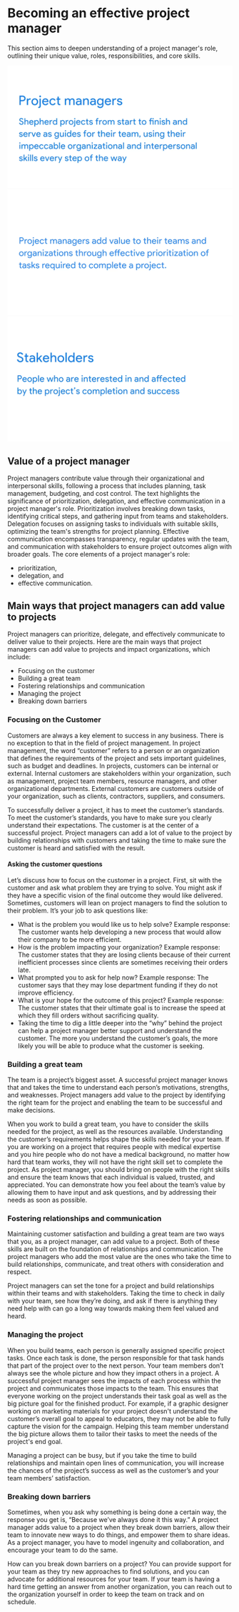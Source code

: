 # Becoming an effective project manager
This section aims to deepen understanding of a project manager's role, outlining their unique value, roles, responsibilities, and core skills.

![](imgs/pic5.png)
![](imgs/pic6.png)
![](imgs/pic7.png)

## Value of a project manager
Project managers contribute value through their organizational and interpersonal skills, following a process that includes planning, task management, budgeting, and cost control. The text highlights the significance of prioritization, delegation, and effective communication in a project manager's role. Prioritization involves breaking down tasks, identifying critical steps, and gathering input from teams and stakeholders. Delegation focuses on assigning tasks to individuals with suitable skills, optimizing the team's strengths for project planning. Effective communication encompasses transparency, regular updates with the team, and communication with stakeholders to ensure project outcomes align with broader goals. The core elements of a project manager's role: 
- prioritization, 
- delegation, and 
- effective communication.

## Main ways that project managers can add value to projects
Project managers can prioritize, delegate, and effectively communicate to deliver value to their projects. Here are the main ways that project managers can add value to projects and impact organizations, which include: 
- Focusing on the customer
- Building a great team
- Fostering relationships and communication
- Managing the project
- Breaking down barriers

### Focusing on the Customer
Customers are always a key element to success in any business. There is no exception to that in the field of project management. In project management, the word “customer” refers to a person or an organization that defines the requirements of the project and sets important guidelines, such as budget and deadlines. In projects, customers can be internal or external. Internal customers are stakeholders within your organization, such as management, project team members, resource managers, and other organizational departments. External customers are customers outside of your organization, such as clients, contractors, suppliers, and consumers.  

To successfully deliver a project, it has to meet the customer’s standards. To meet the customer’s standards, you have to make sure you clearly understand their expectations. The customer is at the center of a successful project. Project managers can add a lot of value to the project by building relationships with customers and taking the time to make sure the customer is heard and satisfied with the result. 

#### Asking the customer questions
Let’s discuss how to focus on the customer in a project. First, sit with the customer and ask what problem they are trying to solve. You might ask if they have a specific vision of the final outcome they would like delivered. Sometimes, customers will lean on project managers to find the solution to their problem. It’s your job to ask questions like:
- What is the problem you would like us to help solve? Example response: The customer wants help developing a new process that would allow their company to be more efficient.
- How is the problem impacting your organization? Example response: The customer states that they are losing clients because of their current inefficient processes since clients are sometimes receiving their orders late.
- What prompted you to ask for help now? Example response: The customer says that they may lose department funding if they do not improve efficiency. 
- What is your hope for the outcome of this project? Example response: The customer states that their ultimate goal is to increase the speed at which they fill orders without sacrificing quality.  
- Taking the time to dig a little deeper into the “why” behind the project can help a project manager better support and understand the customer. The more you understand the customer’s goals, the more likely you will be able to produce what the customer is seeking.

### Building a great team
The team is a project’s biggest asset. A successful project manager knows that and takes the time to understand each person’s motivations, strengths, and weaknesses. Project managers add value to the project by identifying the right team for the project and enabling the team to be successful and make decisions. 

When you work to build a great team, you have to consider the skills needed for the project, as well as the resources available. Understanding the customer’s requirements helps shape the skills needed for your team. If you are working on a project that requires people with medical expertise and you hire people who do not have a medical background, no matter how hard that team works, they will not have the right skill set to complete the project. As project manager, you should bring on people with the right skills and ensure the team knows that each individual is valued, trusted, and appreciated. You can demonstrate how you feel about the team’s value by allowing them to have input and ask questions, and by addressing their needs as soon as possible. 

### Fostering relationships and communication
Maintaining customer satisfaction and building a great team are two ways that you, as a project manager, can add value to a project. Both of these skills are built on the foundation of relationships and communication. The project managers who add the most value are the ones who take the time to build relationships, communicate, and treat others with consideration and respect.

Project managers can set the tone for a project and build relationships within their teams and with stakeholders. Taking the time to check in daily with your team, see how they’re doing, and ask if there is anything they need help with can go a long way towards making them feel valued and heard. 

### Managing the project
When you build teams, each person is generally assigned specific project tasks. Once each task is done, the person responsible for that task hands that part of the project over to the next person. Your team members don’t always see the whole picture and how they impact others in a project. A successful project manager sees the impacts of each process within the project and communicates those impacts to the team. This ensures that everyone working on the project understands their task goal as well as the big picture goal for the finished product. For example, if a graphic designer working on marketing materials for your project doesn't understand the customer’s overall goal to appeal to educators, they may not be able to fully capture the vision for the campaign. Helping this team member understand the big picture allows them to tailor their tasks to meet the needs of the project's end goal.

Managing a project can be busy, but if you take the time to build relationships and maintain open lines of communication, you will increase the chances of the project’s success as well as the customer’s and your team members’ satisfaction.

### Breaking down barriers
Sometimes, when you ask why something is being done a certain way, the response you get is, “Because we’ve always done it this way.” A project manager adds value to a project when they break down barriers, allow their team to innovate new ways to do things, and empower them to share ideas. As a project manager, you have to model ingenuity and collaboration, and encourage your team to do the same.

How can you break down barriers on a project? You can provide support for your team as they try new approaches to find solutions, and you can advocate for additional resources for your team. If your team is having a hard time getting an answer from another organization, you can reach out to the organization yourself in order to keep the team on track and on schedule. 

